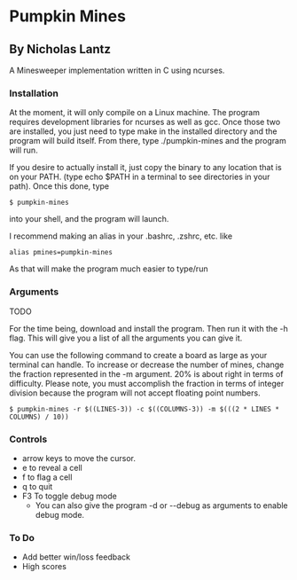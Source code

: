 # Pumpkin Mines #
## By Nicholas Lantz ##

A Minesweeper implementation written in C using ncurses.

### Installation ###

At the moment, it will only compile on a Linux machine. The program requires
development libraries for ncurses as well as gcc. Once those two are installed,
you just need to type make in the installed directory and the program will
build itself. From there, type ./pumpkin-mines and the program will run.

If you desire to actually install it, just copy the binary to any location
that is on your PATH. (type echo $PATH in a terminal to see directories in your
path). Once this done, type 

```
$ pumpkin-mines
```

into your shell, and the program will launch.

I recommend making an alias in your .bashrc, .zshrc, etc. like

```
alias pmines=pumpkin-mines
```

As that will make the program much easier to type/run

### Arguments ###

TODO

For the time being, download and install the program. Then run it with the -h
flag. This will give you a list of all the arguments you can give it.

You can use the following command to create a board as large as your terminal can
handle. To increase or decrease the number of mines, change the fraction
represented in the -m argument. 20% is about right in terms of difficulty.
Please note, you must accomplish the fraction in terms of integer division
because the program will not accept floating point numbers.

```
$ pumpkin-mines -r $((LINES-3)) -c $((COLUMNS-3)) -m $(((2 * LINES * COLUMNS) / 10))
```

### Controls ###

* arrow keys to move the cursor.
* e to reveal a cell
* f to flag a cell
* q to quit
* F3 To toggle debug mode
    * You can also give the program -d or --debug as arguments to
      enable debug mode.

### To Do ###

* Add better win/loss feedback
* High scores
